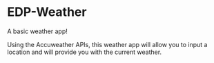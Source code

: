 # EDP-Weather
A basic weather app!

Using the Accuweather APIs, this weather app will allow you to input a location and will provide you with the current weather. 
